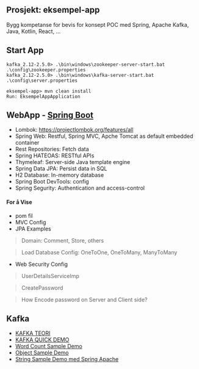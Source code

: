 ## Prosjekt: eksempel-app
Bygg kompetanse for bevis for konsept POC med Spring, Apache Kafka, Java, Kotlin, React, ...

## Start App

```
kafka_2.12-2.5.0> .\bin\windows\zookeeper-server-start.bat .\config\zookeeper.properties
kafka_2.12-2.5.0> .\bin\windows\kafka-server-start.bat .\config\server.properties

eksempel-app> mvn clean install
Run: EksempelAppApplication 
```

##  WebApp - [Spring Boot](https://start.spring.io/)
- Lombok: https://projectlombok.org/features/all 
- Spring Web: Restful, Spring MVC, Apche Tomcat as default embedded container
- Rest Repositories: Fetch data
- Spring HATEOAS: RESTful APIs
- Thymeleaf: Server-side Java template engine 
- Spring Data JPA: Persist data in SQL
- H2 Database: In-memory database
- Spring Boot DevTools: config
- Spring Segurity: Authentication and access-control


#### For å Vise
- pom fil
- MVC Config
- JPA Examples

> Domain: Comment, Store, others

> Load Database Config: OneToOne, OneToMany, ManyToMany

-  Web Security Config

> UserDetailsServiceImp

> CreatePassword

> How Encode password on Server and Client side?


## Kafka
- [KAFKA TEORI](https://github.com/pedalv/JavaApp/blob/master/MellomOppdrag/eksempel-app/Kafka-teori.md)
- [KAFKA QUICK DEMO](https://github.com/pedalv/JavaApp/blob/master/MellomOppdrag/eksempel-app/Kafka-demo.md)
- [Word Count Sample Demo](https://github.com/pedalv/JavaApp/blob/master/MellomOppdrag/eksempel-app/src/main/java/no/agitec/fagaften/mellom/oppdrag/kafka/quickstart/streams/examples/wordcount/Kafka-Streams-WordCountDemo.md)
- [Object Sample Demo](https://github.com/pedalv/JavaApp/blob/master/MellomOppdrag/eksempel-app/src/main/java/no/agitec/fagaften/mellom/oppdrag/kafka/quickstart/streams/examples/wordcount/Kafka-Spring-SampleDemo.md)
- [String Sample Demo med Spring Apache](https://github.com/pedalv/JavaApp/blob/master/MellomOppdrag/eksempel-app/src/main/java/no/agitec/fagaften/mellom/oppdrag/kafka/quickstart/streams/examples/wordcount/Kafka-Online-SampleDemo.md)
